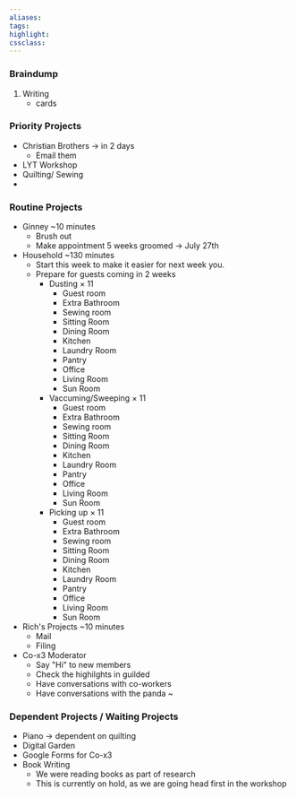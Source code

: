 ```yaml
---
aliases:  
tags:
highlight:  
cssclass:
---
```


### Braindump
1. Writing
	- cards



### Priority Projects
- Christian Brothers → in 2 days
	- Email them
- LYT Workshop
- Quilting/ Sewing
- 


### Routine Projects
- Ginney ~10 minutes
	- Brush out 
	- Make appointment 5 weeks groomed → July 27th
- Household ~130 minutes
	- Start this week to make it easier for next week you.
	- Prepare for guests coming in 2 weeks
		- Dusting × 11
			- Guest room
			- Extra Bathroom
			- Sewing room
			- Sitting Room
			- Dining Room
			- Kitchen
			- Laundry Room
			- Pantry
			- Office
			- Living Room
			- Sun Room
		- Vaccuming/Sweeping × 11
			- Guest room
			- Extra Bathroom
			- Sewing room
			- Sitting Room
			- Dining Room
			- Kitchen
			- Laundry Room
			- Pantry
			- Office
			- Living Room
			- Sun Room
		- Picking up × 11
			- Guest room
			- Extra Bathroom
			- Sewing room
			- Sitting Room
			- Dining Room
			- Kitchen
			- Laundry Room
			- Pantry
			- Office
			- Living Room
			- Sun Room
- Rich's Projects ~10 minutes
	- Mail
	- Filing
- Co-x3 Moderator
	- Say "Hi" to new members
	- Check the highilghts in guilded
	- Have conversations with co-workers
	- Have conversations with the panda ~ 


### Dependent Projects / Waiting Projects
- Piano → dependent on quilting
- Digital Garden
- Google Forms for Co-x3
- Book Writing
	- We were reading books as part of research
	- This is currently on hold, as we are going head first in the workshop